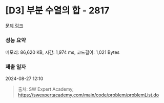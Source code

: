 # [D3] 부분 수열의 합 - 2817 

[문제 링크](https://swexpertacademy.com/main/code/problem/problemDetail.do?contestProbId=AV7IzvG6EksDFAXB) 

### 성능 요약

메모리: 86,620 KB, 시간: 1,974 ms, 코드길이: 1,021 Bytes

### 제출 일자

2024-08-27 12:10



> 출처: SW Expert Academy, https://swexpertacademy.com/main/code/problem/problemList.do